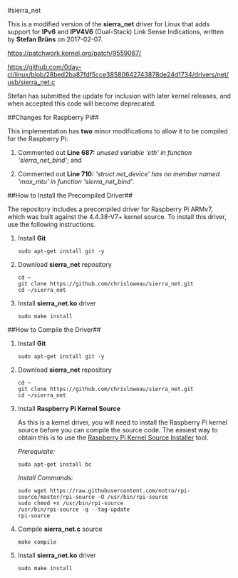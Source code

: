 #sierra_net

This is a modified version of the **sierra_net** driver for Linux that adds support for **IPv6** and **IPV4V6** (Dual-Stack) Link Sense Indications, written by **Stefan Brüns** on 2017-02-07.

https://patchwork.kernel.org/patch/9559067/

https://github.com/0day-ci/linux/blob/28bed2ba87fdf5cce38580642743878de24d1734/drivers/net/usb/sierra_net.c

Stefan has submitted the update for inclusion with later kernel releases, and when accepted this code will become deprecated.

##Changes for Raspberry Pi##

This implementation has **two** minor modifications to allow it to be compiled for the Raspberry Pi:

1. Commented out **Line 687:** _unused variable 'eth' in function 'sierra_net_bind'_; and

2. Commented out **Line 710:** _'struct net_device' has no member named 'max_mtu' in function 'sierra_net_bind'_.


##How to Install the Precompiled Driver##

The repository includes a precompiled driver for Raspberry Pi ARMv7, which was built against the 4.4.38-V7+ kernel source. To install this driver, use the following instructions.

1. Install **Git**

      ```
      sudo apt-get install git -y
      ```
      
2. Download **sierra_net** repository

      ```
      cd ~
      git clone https://github.com/chrisloweau/sierra_net.git
      cd ~/sierra_net
      ```
 
3. Install **sierra_net.ko** driver

      ```
      sudo make install
      ```
 
 
##How to Compile the Driver##

1. Install **Git**

      ```
      sudo apt-get install git -y
      ```

2. Download **sierra_net** repository

      ```
      cd ~
      git clone https://github.com/chrisloweau/sierra_net.git
      cd ~/sierra_net
      ```

3. Install **Raspberry Pi Kernel Source**

      As this is a kernel driver, you will need to install the Raspberry Pi kernel
      source before you can compile the source code. The easiest way to obtain this
      is to use the [Raspberry Pi Kernel Source Installer](https://github.com/notro/rpi-source) tool.

      _Prerequisite:_
      
      ```
      sudo apt-get install bc
      ```
      
      _Install Commands:_
      
      ```
      sudo wget https://raw.githubusercontent.com/notro/rpi-source/master/rpi-source -O /usr/bin/rpi-source
      sudo chmod +x /usr/bin/rpi-source
      /usr/bin/rpi-source -q --tag-update
      rpi-source
      ```

4. Compile **sierra_net.c** source

      ```
      make compile
      ```

5. Install **sierra_net.ko** driver

      ```
      sudo make install
      ```
